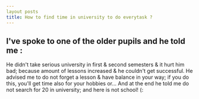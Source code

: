 ```yaml
---
layout posts
title: How to find time in university to do everytask ?
---
```


## I've spoke to one of the older pupils and he told me :
He didn't take serious university in first & second semesters & it hurt him bad; because amount of lessons increased & he couldn't get successful.
He advised me to do not forget a lesson & have balance in your way; if you do this, you'll get time also for your hobbies or...
And at the end he told me do not search for 20 in university; and here is not school! (:
